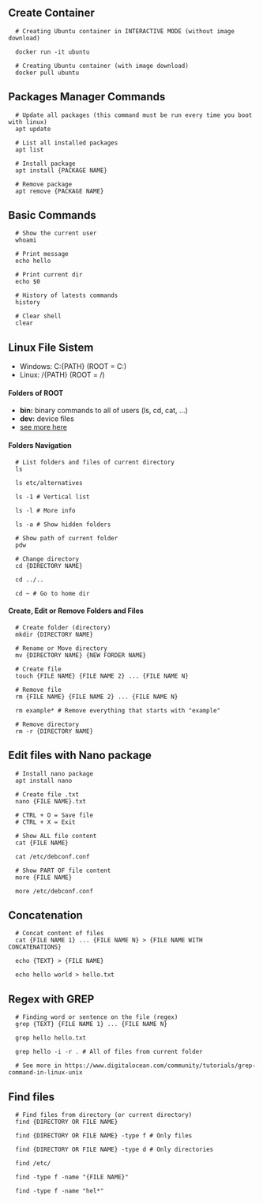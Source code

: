 ## Create Container
```shell
  # Creating Ubuntu container in INTERACTIVE MODE (without image download)

  docker run -it ubuntu

  # Creating Ubuntu container (with image download)
  docker pull ubuntu
```

## Packages Manager Commands
```shell
  # Update all packages (this command must be run every time you boot with linux)
  apt update

  # List all installed packages
  apt list

  # Install package
  apt install {PACKAGE NAME}

  # Remove package
  apt remove {PACKAGE NAME}
```

## Basic Commands
```shell
  # Show the current user
  whoami

  # Print message
  echo hello

  # Print current dir
  echo $0

  # History of latests commands
  history

  # Clear shell
  clear
```

## Linux File Sistem

* Windows: C:\{PATH}  (ROOT = C:\)
* Linux: /{PATH}      (ROOT = /)

#### Folders of ROOT

* **bin:** binary commands to all of users (ls, cd, cat, ...)
* **dev:** device files
* [see more here](https://www.thegeekstuff.com/2010/09/linux-file-system-structure/)

#### Folders Navigation
```shell
  # List folders and files of current directory
  ls

  ls etc/alternatives

  ls -1 # Vertical list

  ls -l # More info

  ls -a # Show hidden folders

  # Show path of current folder
  pdw

  # Change directory
  cd {DIRECTORY NAME}
  
  cd ../..

  cd ~ # Go to home dir
```

#### Create, Edit or Remove Folders and Files
```shell
  # Create folder (directory)
  mkdir {DIRECTORY NAME}

  # Rename or Move directory
  mv {DIRECTORY NAME} {NEW FORDER NAME}

  # Create file
  touch {FILE NAME} {FILE NAME 2} ... {FILE NAME N}

  # Remove file
  rm {FILE NAME} {FILE NAME 2} ... {FILE NAME N}

  rm example* # Remove everything that starts with "example"

  # Remove directory
  rm -r {DIRECTORY NAME}
```

## Edit files with Nano package
```shell
  # Install nano package
  apt install nano

  # Create file .txt
  nano {FILE NAME}.txt

  # CTRL + O = Save file
  # CTRL + X = Exit

  # Show ALL file content
  cat {FILE NAME}

  cat /etc/debconf.conf

  # Show PART OF file content
  more {FILE NAME}

  more /etc/debconf.conf
```

## Concatenation
```shell
  # Concat content of files
  cat {FILE NAME 1} ... {FILE NAME N} > {FILE NAME WITH CONCATENATIONS}

  echo {TEXT} > {FILE NAME}

  echo hello world > hello.txt
```

## Regex with GREP
```shell
  # Finding word or sentence on the file (regex)
  grep {TEXT} {FILE NAME 1} ... {FILE NAME N}

  grep hello hello.txt
  
  grep hello -i -r . # All of files from current folder

  # See more in https://www.digitalocean.com/community/tutorials/grep-command-in-linux-unix
```

## Find files
```shell
  # Find files from directory (or current directory)
  find {DIRECTORY OR FILE NAME}
  
  find {DIRECTORY OR FILE NAME} -type f # Only files
  
  find {DIRECTORY OR FILE NAME} -type d # Only directories

  find /etc/

  find -type f -name "{FILE NAME}"

  find -type f -name "hel*"
```
